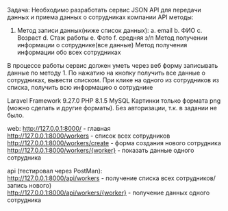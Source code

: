 Задача: 
Необходимо разработать сервис JSON API для передачи данных и приема данных о сотрудниках компании
API методы:
1.	Метод записи данных(ниже список данных): 
a.	email 
b.	ФИО
c.	Возраст
d.	Стаж работы
e.	Фото
f.	средняя з/п
	Метод получении информации о сотруднике(все данные)
	Метод получения информации обо всех сотрудниках

В процессе работы сервис должен уметь через веб форму записывать данные по методу 1. По нажатию на кнопку получить все данные о сотрудниках, вывести списком. При клике на одного из сотрудников из списка, получить всю информацию о сотруднике


Laravel Framework 9.27.0
PHP 8.1.5
MySQL
Картинки только формата png (можно сделать и другие форматы).
Без авторизации, т.к. в задании не было.

web:
http://127.0.0.1:8000/ - главная    
http://127.0.0.1:8000/workers - список всех сотрудников     
http://127.0.0.1:8000/workers/create - форма создания нового сотрудника     
http://127.0.0.1:8000/workers/{worker} - показать данные одного сотрудника      

api (тестировал через PostMan):     
http://127.0.0.1:8000/api/workers - получение списка всех сотрудников/запись нового)    
http://127.0.0.1:8000/api/workers/{worker} - получение данных одного сотрудника     
